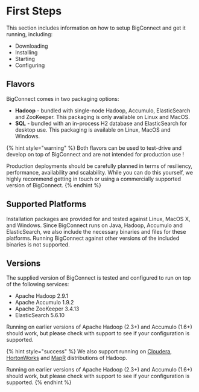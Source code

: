 # First Steps

This section includes information on how to setup BigConnect and get it running, including:

* Downloading
* Installing
* Starting
* Configuring

## Flavors

BigConnect comes in two packaging options:

* **Hadoop** - bundled with single-node Hadoop, Accumulo, ElasticSearch and ZooKeeper. This packaging is only available on Linux and MacOS.
* **SQL** - bundled with an in-process H2 database and ElasticSearch for desktop use. This packaging is available on Linux, MacOS and Windows.

{% hint style="warning" %}
Both flavors can be used to test-drive and develop on top of BigConnect and are not intended for production use !   
  
Production deployments should be carefully planned in terms of resiliency, performance, availability and scalability. While you can do this yourself, we highly recommend getting in touch or using a commercially supported version of BigConnect.
{% endhint %}

## Supported Platforms

Installation packages are provided for and tested against Linux, MacOS X, and Windows. Since BigConnect runs on Java, Hadoop, Accumulo and ElasticSearch, we also include the necessary binaries and files for these platforms. Running BigConnect against other versions of the included binaries is not supported.

## Versions

The supplied version of BigConnect is tested and configured to run on top of the following services:

* Apache Hadoop 2.9.1
* Apache Accumulo 1.9.2
* Apache ZooKeeper 3.4.13
* ElasticSearch 5.6.10

Running on earlier versions of Apache Hadoop \(2.3+\) and Accumulo \(1.6+\)  should work, but please check with support to see if your configuration is supported.

{% hint style="success" %}
We also support running on [Cloudera](https://www.cloudera.com/), [HortonWorks](https://hortonworks.com/) and [MapR](https://mapr.com/) distributions of Hadoop.

Running on earlier versions of Apache Hadoop \(2.3+\) and Accumulo \(1.6+\)  should work, but please check with support to see if your configuration is supported.
{% endhint %}





